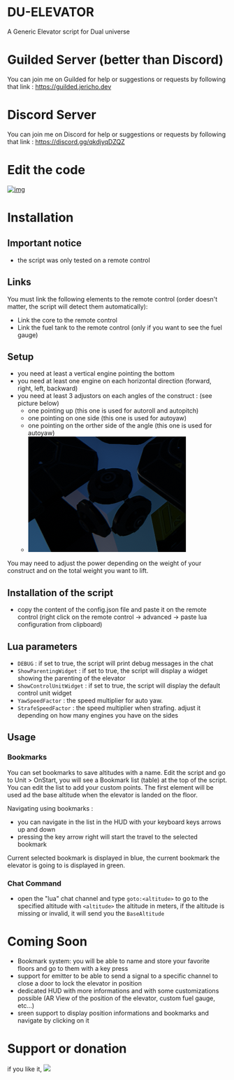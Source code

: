 # DU-ELEVATOR

A Generic Elevator script for Dual universe

# Guilded Server (better than Discord)

You can join me on Guilded for help or suggestions or requests by following that link : https://guilded.jericho.dev

# Discord Server

You can join me on Discord for help or suggestions or requests by following that link : https://discord.gg/qkdjyqDZQZ

# Edit the code

[![img](https://du-lua.dev/img/open_in_editor_button.png)](https://du-lua.dev/#/editor/github/Jericho1060/du-elevator)

# Installation

## Important notice

- the script was only tested on a remote control

## Links

You must link the following elements to the remote control (order doesn't matter, the script will detect them automatically):
- Link the core to the remote control
- Link the fuel tank to the remote control (only if you want to see the fuel gauge)

## Setup

- you need at least a vertical engine pointing the bottom
- you need at least one engine on each horizontal direction (forward, right, left, backward)
- you need at least 3 adjustors on each angles of the construct : (see picture below)
    - one pointing up (this one is used for autoroll and autopitch)
    - one pointing on one side (this one is used for autoyaw)
    - one pointing on the orther side of the angle (this one is used for autoyaw)
    - ![Adustors Positioning](./images/adjustors.png)

You may need to adjust the power depending on the weight of your construct and on the total weight you want to lift.

## Installation of the script

- copy the content of the config.json file and paste it on the remote control (right click on the remote control -> advanced -> paste lua configuration from clipboard)

## Lua parameters

- `DEBUG` : if set to true, the script will print debug messages in the chat
- `ShowParentingWidget` : if set to true, the script will display a widget showing the parenting of the elevator
- `ShowControlUnitWidget` : if set to true, the script will display the default control unit widget
- `YawSpeedFactor` : the speed multiplier for auto yaw.
- `StrafeSpeedFactor` : the speed multiplier when strafing. adjust it depending on how many engines you have on the sides

## Usage

### Bookmarks

You can set bookmarks to save altitudes with a name. Edit the script and go to Unit > OnStart, you will see a Bookmark list (table) at the top of the script. You can edit the list to add your custom points. The first element will be used ad the base altitude when the elevator is landed on the floor.

Navigating using bookmarks :
- you can navigate in the list in the HUD with your keyboard keys arrows up and down
- pressing the key arrow right will start the travel to the selected bookmark

Current selected bookmark is displayed in blue, the current bookmark the elevator is going to is displayed in green.

### Chat Command

- open the "lua" chat channel and type `goto:<altitude>` to go to the specified altitude with `<altitude>` the altitude in meters, if the altitude is missing or invalid, it will send you the `BaseAltitude`

# Coming Soon

- Bookmark system: you will be able to name and store your favorite floors and go to them with a key press
- support for emitter to be able to send a signal to a specific channel to close a door to lock the elevator in position
- dedicated HUD with more informations and with some customizations possible (AR View of the position of the elevator, custom fuel gauge, etc...)
- sreen support to display position informations and bookmarks and navigate by clicking on it

# Support or donation

if you like it, [<img src="https://github.com/Jericho1060/DU-Industry-HUD/blob/main/ressources/images/ko-fi.png?raw=true" width="150">](https://ko-fi.com/jericho1060)

